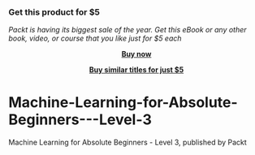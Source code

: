 
### Get this product for $5

<i>Packt is having its biggest sale of the year. Get this eBook or any other book, video, or course that you like just for $5 each</i>


<b><p align='center'>[Buy now](https://packt.link/9781801078436)</p></b>


<b><p align='center'>[Buy similar titles for just $5](https://subscription.packtpub.com/search)</p></b>


# Machine-Learning-for-Absolute-Beginners---Level-3
Machine Learning for Absolute Beginners - Level 3, published by Packt
